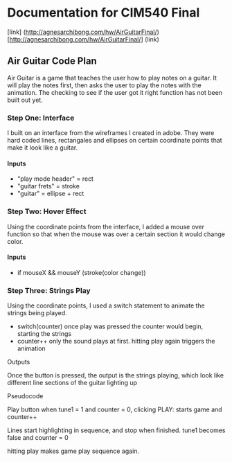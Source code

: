 # Documentation for CIM540 Final
[link] (http://agnesarchibong.com/hw/AirGuitarFinal/)
[http://agnesarchibong.com/hw/AirGuitarFinal/] (link)

## Air Guitar Code Plan

Air Guitar is a game that teaches the user how to play notes on a guitar. 
It will play the notes first, then asks the user to play the notes with the animation.
The checking to see if the user got it right function has not been built out yet.

### Step One: Interface
I built on an interface from the wireframes I created in adobe. They were hard coded lines, rectangales and ellipses on certain coordinate points that make it look like a guitar. 
 #### Inputs
* "play mode header" = rect
* "guitar frets" = stroke
* "guitar" = ellipse + rect

### Step Two: Hover Effect
Using the coordinate points from the interface, I added a mouse over function so that when the mouse was over a certain section it would change color. 
#### Inputs
* if mouseX && mouseY (stroke(color change))

### Step Three: Strings Play
Using the coordinate points, I used a switch statement to animate the strings being played. 
* switch(counter) 
once play was pressed the counter would begin, starting the strings
* counter++
only the sound plays at first. hitting play again triggers the animation


Outputs

Once the button is pressed, the output is the strings playing, which look like different line sections of the guitar lighting up

Pseudocode

Play button when tune1 = 1 and counter = 0, clicking PLAY: starts game and counter++

Lines start highlighting in sequence, and stop when finished. tune1 becomes false and counter = 0

hitting play makes game play sequence again.
